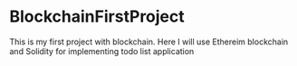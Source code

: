 # BlockchainFirstProject
This is my first project with blockchain. Here I will use Ethereim blockchain and Solidity for implementing todo list application
